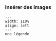 
### Insérer des images
```{figure} figures/make-html.png
---
width: 110%
align: left
---
une légende
```
